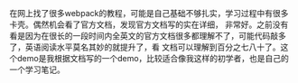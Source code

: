 在网上找了很多webpack的教程，可能是自己基础不够扎实，学习过程中有很多卡壳。偶然机会看了官方文档，发现官方文档写的实在详细，
非常好。之前没有看是因为在很长的一段时间内全英文的官方文档很多都理解不了，可能代码敲多了，英语阅读水平莫名其妙的就提升了，看
文档可以理解到百分之七八十了。这个demo是我根据文档写的一个demo，比较适合像我这样的初学者，也是自己的一个学习笔记。

